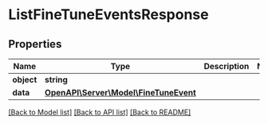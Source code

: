 # ListFineTuneEventsResponse

## Properties
Name | Type | Description | Notes
------------ | ------------- | ------------- | -------------
**object** | **string** |  | 
**data** | [**OpenAPI\Server\Model\FineTuneEvent**](FineTuneEvent.md) |  | 

[[Back to Model list]](../README.md#documentation-for-models) [[Back to API list]](../README.md#documentation-for-api-endpoints) [[Back to README]](../README.md)


